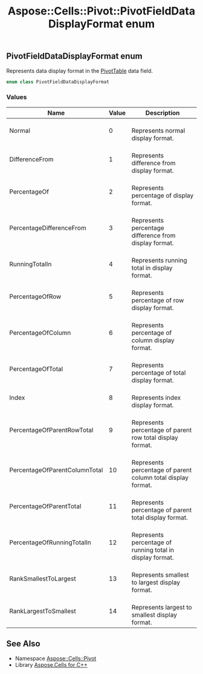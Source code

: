 ﻿---
title: Aspose::Cells::Pivot::PivotFieldDataDisplayFormat enum
linktitle: PivotFieldDataDisplayFormat
second_title: Aspose.Cells for C++ API Reference
description: 'Aspose::Cells::Pivot::PivotFieldDataDisplayFormat enum. Represents data display format in the PivotTable data field in C++.'
type: docs
weight: 2500
url: /cpp/aspose.cells.pivot/pivotfielddatadisplayformat/
---
## PivotFieldDataDisplayFormat enum


Represents data display format in the [PivotTable](../pivottable/) data field.

```cpp
enum class PivotFieldDataDisplayFormat
```

### Values

| Name | Value | Description |
| --- | --- | --- |
| Normal | 0 | <br>Represents normal display format. |
| DifferenceFrom | 1 | <br>Represents difference from display format. |
| PercentageOf | 2 | <br>Represents percentage of display format. |
| PercentageDifferenceFrom | 3 | <br>Represents percentage difference from display format. |
| RunningTotalIn | 4 | <br>Represents running total in display format. |
| PercentageOfRow | 5 | <br>Represents percentage of row display format. |
| PercentageOfColumn | 6 | <br>Represents percentage of column display format. |
| PercentageOfTotal | 7 | <br>Represents percentage of total display format. |
| Index | 8 | <br>Represents index display format. |
| PercentageOfParentRowTotal | 9 | <br>Represents percentage of parent row total display format. |
| PercentageOfParentColumnTotal | 10 | <br>Represents percentage of parent column total display format. |
| PercentageOfParentTotal | 11 | <br>Represents percentage of parent total display format. |
| PercentageOfRunningTotalIn | 12 | <br>Represents percentage of running total in display format. |
| RankSmallestToLargest | 13 | <br>Represents smallest to largest display format. |
| RankLargestToSmallest | 14 | <br>Represents largest to smallest display format. |

## See Also

* Namespace [Aspose::Cells::Pivot](../)
* Library [Aspose.Cells for C++](../../)
